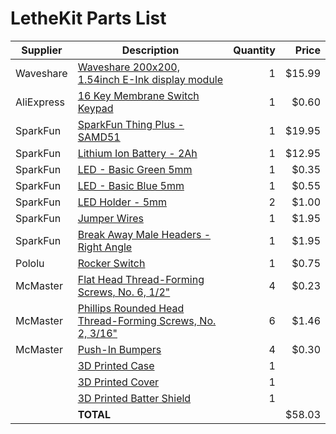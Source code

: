 LetheKit Parts List
================================================================

| Supplier   | Description | Quantity | Price |
|------------|-------------|---------:|------:|
| Waveshare  | [Waveshare 200x200, 1.54inch E-Ink display module](https://www.waveshare.com/1.54inch-e-paper-module.htm) | 1 | $15.99 |
| AliExpress | [16 Key Membrane Switch Keypad](https://www.aliexpress.com/item/32874565775.html)                         | 1 |  $0.60 |
| SparkFun   | [SparkFun Thing Plus - SAMD51](https://www.sparkfun.com/products/14713)                                   | 1 | $19.95 |
| SparkFun   | [Lithium Ion Battery - 2Ah](https://www.sparkfun.com/products/13855)                                      | 1 | $12.95 |
| SparkFun   | [LED - Basic Green 5mm](https://www.sparkfun.com/products/9592)                                           | 1 |  $0.35 |
| SparkFun   | [LED - Basic Blue 5mm](https://www.sparkfun.com/products/11372)                                           | 1 |  $0.55 |
| SparkFun   | [LED Holder - 5mm](https://www.sparkfun.com/products/11840)                                               | 2 |  $1.00 |
| SparkFun   | [Jumper Wires](https://www.sparkfun.com/products/12796)                                                   | 1 |  $1.95 |
| SparkFun   | [Break Away Male Headers - Right Angle](https://www.sparkfun.com/products/553)                            | 1 |  $1.95 |
| Pololu     | [Rocker Switch](https://www.pololu.com/product/1406)                                                      | 1 |  $0.75 |
| McMaster   | [Flat Head Thread-Forming Screws, No. 6, 1/2"](https://www.mcmaster.com/96068a153)                        | 4 |  $0.23 |
| McMaster   | [Phillips Rounded Head Thread-Forming Screws, No. 2, 3/16"](https://www.mcmaster.com/99461A710)           | 6 |  $1.46 |
| McMaster   | [Push-In Bumpers](https://www.mcmaster.com/9544k12)                                                       | 4 |  $0.30 |
|            | [3D Printed Case](../case/README.md)                                                                     | 1 |        |
|            | [3D Printed Cover](../case/README.md)                                                                    | 1 |        |
|            | [3D Printed Batter Shield](../case/README.md)                                                            | 1 |        |
|            | **TOTAL**                                                                                                 |   | $58.03 |
